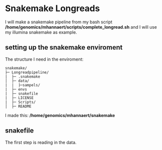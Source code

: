 # Snakemake Longreads
I will make a snakemake pipeline from my bash script **/home/genomics/mhannaert/scripts/complete_longread.sh** and I will use my illumina snakemake as example. 

## setting up the snakemake enviroment
The structure I need in the enviroment: 
````
snakemake/
├─ Longreadpipeline/
|  ├─ .snakemake
│  ├─ data/
|  |  ├─sampels/
|  ├─ envs
|  ├─ snakefile
|  ├─ LICENSE
|  ├─ Scripts/
│  ├─ README
````
I made this: **/home/genomics/mhannaert/snakemake**

## snakefile 
The first step is reading in the data. 
````

````
